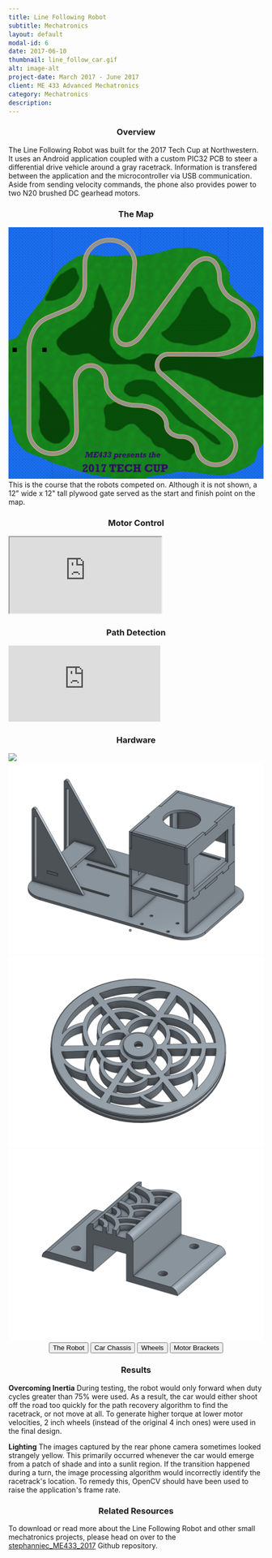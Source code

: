 ```yaml
---
title: Line Following Robot
subtitle: Mechatronics
layout: default
modal-id: 6
date: 2017-06-10
thumbnail: line_follow_car.gif
alt: image-alt
project-date: March 2017 - June 2017
client: ME 433 Advanced Mechatronics
category: Mechatronics
description:
---
```

<center><h3>Overview</h3></center>
The Line Following Robot was built for the 2017 Tech Cup at Northwestern. It uses an Android application coupled with a custom PIC32 PCB to steer a differential drive vehicle around a gray racetrack. Information is transfered between the application and the microcontroller via USB communication. Aside from sending velocity commands, the phone also provides power to two N20 brushed DC gearhead motors.

<center><h3>The Map</h3></center>
<img class="img-responsive" src="img/portfolio/6/techcup2017.png" width="600">
This is the course that the robots competed on. Although it is not shown, a 12" wide x 12" tall plywood gate served as the start and finish point on the map.

<center><h3>Motor Control</h3></center>  
<div class="row">
  <div class="col-lg-2 col-md-1">
  </div>
  <div class="col-lg-8 col-md-10 col-sm-12">
    <div class="embed-responsive embed-responsive-16by9" style="center">
      <iframe class="embed-responsive-item" src="https://www.youtube.com/embed/R9pwJjqRXbo?ecver=1" allowfullscreen></iframe>
    </div>
  </div>
  <div class="col-lg-2 col-md-1">
  </div>
</div>


<center><h3>Path Detection</h3></center>
<div class="row">
  <div class="col-lg-2 col-md-1">
  </div>
  <div class="col-lg-8 col-md-10 col-sm-12">
    <div class="embed-responsive embed-responsive-16by9" style="center">
      <iframe src="https://www.youtube.com/embed/wmvf4Z9TsZw?ecver=1" frameborder="0" allowfullscreen></iframe>
    </div>
  </div>
  <div class="col-lg-2 col-md-1">
  </div>
</div>

<center><h3>Hardware</h3></center>

<meta name="viewport" content="width=device-width, initial-scale=1">
<style>
.slidesMod6 {margin:0 auto;}
</style>

<div class="slide-content w3-display-container" style="max-width:800px">
  <img class="slidesMod6 img-responsive" src="img/portfolio/6/line_follow_car.png">
  <img class="slidesMod6 img-responsive" src="img/portfolio/6/car_cad.png">
  <img class="slidesMod6 img-responsive" src="img/portfolio/6/4in_wheel_cad.png">
  <img class="slidesMod6 img-responsive" src="img/portfolio/6/motor_bracket_cad.png">
</div>

<center>
  <button type="button" class="btn btn-primary" onclick="divNow(1)">The Robot</button>
  <button type="button" class="btn btn-primary" onclick="divNow(2)">Car Chassis</button>
  <button type="button" class="btn btn-primary" onclick="divNow(3)">Wheels</button>
  <button type="button" class="btn btn-primary" onclick="divNow(4)">Motor Brackets</button>
</center>

<script>
var ind = 1;
slideshow(ind);

function divAdd(n) {
  slideshow(ind += n);
}

function divNow(n) {
  slideshow(ind = n);
}

function slideshow(n) {
  var i = 0;
  var x = document.getElementsByClassName("slidesMod6");
  var dots = document.getElementsByClassName("btn-primary");
  if (n > x.length) {ind = 1}
  if (n < 1) {ind = x.length}
  for (i = 0; i < x.length; i++) {
     x[i].style.display = "none";
  }
  for (i = 0; i < dots.length; i++) {
     dots[i].className = dots[i].className.replace("btn btn-secondary", "");
  }
  x[ind-1].style.display = "block";
  dots[ind-1].className += "btn btn-primary";
}
</script>

<center><h3>Results</h3></center>
<b>Overcoming Inertia</b>
During testing, the robot would only forward when duty cycles greater than 75% were used. As a result, the car would either shoot off the road too quickly for the path recovery algorithm to find the racetrack, or not move at all. To generate higher torque at lower motor velocities, 2 inch wheels (instead of the original 4 inch ones) were used in the final design.  

<b>Lighting</b>
The images captured by the rear phone camera sometimes looked strangely yellow. This primarily occurred whenever the car would emerge from a patch of shade and into a sunlit region. If the transition happened during a turn, the image processing algorithm would incorrectly identify the racetrack's location. To remedy this, OpenCV should have been used to raise the application's frame rate. 

<center><h3>Related Resources</h3></center>
To download or read more about the Line Following Robot and other small mechatronics projects, please head on over to the <a href="https://github.com/stephanniec/stephanniec_ME433_2017">stephanniec_ME433_2017</a> Github repository.
